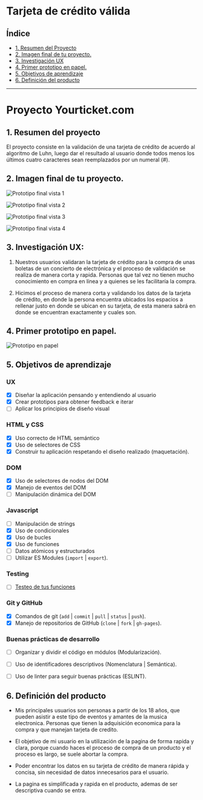 # Tarjeta de crédito válida 

## Índice

* [1. Resumen del Proyecto](#1-resumen-del-proyecto)
* [2. Imagen final de tu proyecto.](#2-imagen-final-de-tu-proyecto)
* [3. Investigación UX](#3-investigación-ux)
* [4. Primer prototipo en papel.](#4-consideraciones-generales)
* [5. Objetivos de aprendizaje](#5-objetivos-de-aprendizaje)
* [6. Definición del producto](#6-definición-del-producto)

***



# Proyecto Yourticket.com

## 1. Resumen del proyecto 

El proyecto consiste en la validación de una tarjeta de crédito de acuerdo al algoritmo de Luhn, luego dar el resultado al usuario donde todos menos los últimos cuatro caracteres sean reemplazados por un numeral (#).

## 2. Imagen final de tu proyecto.

![Prototipo final vista 1](https://github.com/Angelik4/Proyecto-tarjeta-de-credito-/blob/master/src/images/Prototipo_final(1).png)

![Prototipo final vista 2](https://github.com/Angelik4/Proyecto-tarjeta-de-credito-/blob/master/src/images/Prototipo_final(2).png)

![Prototipo final vista 3](https://github.com/Angelik4/Proyecto-tarjeta-de-credito-/blob/master/src/images/Prototipo_final(3).png)

![Prototipo final vista 4](https://github.com/Angelik4/Proyecto-tarjeta-de-credito-/blob/master/src/images/Prototipo_final(4).png)

## 3. Investigación UX:

  1. Nuestros usuarios validaran la tarjeta de crédito para la compra de unas boletas de un concierto de electrónica y el proceso de validación se realiza de manera corta y rapida. 
  Personas que tal vez no tienen mucho conocimiento en compra en línea y a quienes se les facilitaría la compra. 

  2. Hicimos el proceso de manera corta y validando los datos de la tarjeta de crédito, en donde la persona encuentra ubicados los espacios a rellenar justo en donde se ubican en su tarjeta, de esta manera sabrá en donde se encuentran exactamente y cuales son. 

  ## 4. Primer prototipo en papel.

  ![Prototipo en papel](https://github.com/Angelik4/Proyecto-tarjeta-de-credito-/blob/master/src/images/Prototipo_%20papel.jpg)


## 5. Objetivos de aprendizaje


### UX

* [x] Diseñar la aplicación pensando y entendiendo al usuario
* [x] Crear prototipos para obtener feedback e iterar
* [ ] Aplicar los principios de diseño visual

### HTML y CSS

* [x] Uso correcto de HTML semántico
* [x] Uso de selectores de CSS
* [x] Construir tu aplicación respetando el diseño realizado (maquetación).

### DOM

* [x] Uso de selectores de nodos del DOM
* [x] Manejo de eventos del DOM
* [ ] Manipulación dinámica del DOM

### Javascript

* [ ] Manipulación de strings
* [x] Uso de condicionales
* [x] Uso de bucles
* [x] Uso de funciones
* [ ] Datos atómicos y estructurados
* [ ] Utilizar ES Modules (`import` | `export`).

### Testing

* [ ] [Testeo de tus funciones](https://jestjs.io/docs/es-ES/getting-started)

### Git y GitHub

* [x] Comandos de git (`add` | `commit` | `pull` | `status` | `push`).
* [x] Manejo de repositorios de GitHub (`clone` | `fork` | `gh-pages`).

### Buenas prácticas de desarrollo

* [ ] Organizar y dividir el código en módulos (Modularización).
* [ ] Uso de identificadores descriptivos (Nomenclatura | Semántica).
* [ ] Uso de linter para seguir buenas prácticas (ESLINT).



## 6. Definición del producto


* Mis principales usuarios son personas a partir de los 18 años, que pueden asistir a este tipo de eventos y amantes de la musica electronica. Personas que tienen la adquisición economica para la compra y que manejan tarjeta de credito.

* El objetivo de mi usuario en la utilización de la pagina de forma rapida y clara, porque cuando haces el proceso de compra de un producto y el proceso es largo, se suele abortar la compra.

* Poder encontrar los datos en su tarjeta de crédito de manera rápida y concisa, sin necesidad de datos innecesarios para el usuario. 

* La pagina es simplificada y rapida en el producto, ademas de ser descriptiva cuando se entra.